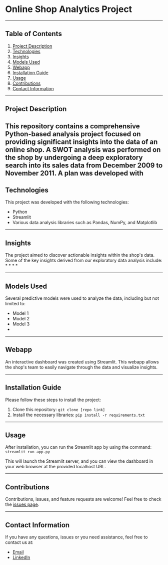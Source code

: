 # Online Shop Analytics Project

---

## Table of Contents
1. [Project Description](#project-description)
2. [Technologies](#technologies)
3. [Insights](#insights)
4. [Models Used](#models-used)
5. [Webapp](#webapp)
6. [Installation Guide](#installation-guide)
7. [Usage](#usage)
8. [Contributions](#contributions)
9. [Contact Information](#contact-information)

---

## Project Description
This repository contains a comprehensive Python-based analysis project focused on providing significant insights into the data of an online shop. A SWOT analysis was performed on the shop by undergoing a deep exploratory search
into its sales data from December 2009 to November 2011.
A plan was developed with 
---

## Technologies
This project was developed with the following technologies:
* Python
* Streamlit
* Various data analysis libraries such as Pandas, NumPy, and Matplotlib

---

## Insights
The project aimed to discover actionable insights within the shop's data. Some of the key insights derived from our exploratory data analysis include:
* 
* 
* 
* 

---

## Models Used
Several predictive models were used to analyze the data, including but not limited to:
* Model 1
* Model 2
* Model 3
* 

---

## Webapp
An interactive dashboard was created using Streamlit. This webapp allows the shop's team to easily navigate through the data and visualize insights. 

---

## Installation Guide
Please follow these steps to install the project:

1. Clone this repository: `git clone [repo link]`
2. Install the necessary libraries: `pip install -r requirements.txt`

---

## Usage
After installation, you can run the Streamlit app by using the command: `streamlit run app.py`

This will launch the Streamlit server, and you can view the dashboard in your web browser at the provided localhost URL.

---

## Contributions
Contributions, issues, and feature requests are welcome! Feel free to check the [issues page](#).

---

## Contact Information
If you have any questions, issues or you need assistance, feel free to contact us at:

* [Email](mailto:"luisalarconriva@gmail.com")
* [LinkedIn](https://www.linkedin.com/in/luis-alarc%C3%B3n-de-la-lastra-810113122/)
